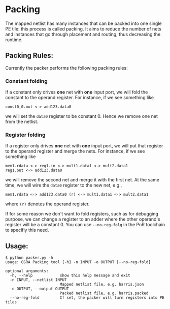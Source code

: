 # Packing
The mapped netlist has many instances that can be packed into one single PE
tile: this process is called packing. It aims to reduce the number of nets and
instances that go through placement and routing, thus decreasing the runtime.

## Packing Rules:
Currently the packer performs the following packing rules:
### Constant folding
If a constant only drives **one** net with **one** input port, we will fold the
constant to the operand register. For instance, if we see something like
```
const0_0.out <-> add123.data0
```
we will set the `data0` register to be constant 0. Hence we remove one net from
the netlist.
### Register folding
If a register only drives **one** net with **one** input port, we will put that
register to the operand register and merge the nets. For instance, if we see
something like
```
mem1.rdata <-> reg1.in <-> mult1.data1 <-> mult2.data1
reg1.out <-> add123.data0
```
we will remove the second net and merge it with the first net. At the same
time, we will wire the `data0` register to the new net, e.g.,
```
mem1.rdata <-> add123.data0 (r) <-> mult1.data1 <-> mult2.data1
```
where `(r)` denotes the operand register.

If for some reason we don't want to fold registers, such as for debugging
purpose, we can change a register to an adder where the other operand's
register will be a constant 0. You can use `--no-reg-folg` in the PnR toolchain
to specifiy this need.

## Usage:
```
$ python packer.py -h
usage: CGRA Packing tool [-h] -n INPUT -o OUTPUT [--no-reg-fold]

optional arguments:
  -h, --help            show this help message and exit
  -n INPUT, --netlist INPUT
                        Mapped netlist file, e.g. harris.json
  -o OUTPUT, --output OUTPUT
                        Packed netlist file, e.g. harris.packed
  --no-reg-fold         If set, the packer will turn registers into PE tiles
```
